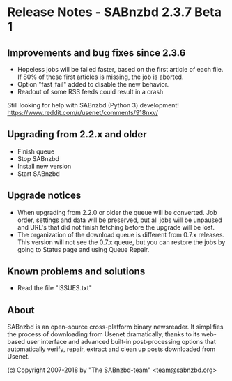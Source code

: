 Release Notes - SABnzbd 2.3.7 Beta 1
=========================================================

## Improvements and bug fixes since 2.3.6
- Hopeless jobs will be failed faster, based on the first article of
  each file. If 80% of these first articles is missing, the job is aborted.
- Option "fast_fail" added to disable the new behavior.
- Readout of some RSS feeds could result in a crash

Still looking for help with SABnzbd (Python 3) development!
https://www.reddit.com/r/usenet/comments/918nxv/

## Upgrading from 2.2.x and older
- Finish queue
- Stop SABnzbd
- Install new version
- Start SABnzbd

## Upgrade notices
- When upgrading from 2.2.0 or older the queue will be converted. Job order,
  settings and data will be preserved, but all jobs will be unpaused and
  URL's that did not finish fetching before the upgrade will be lost.
- The organization of the download queue is different from 0.7.x releases.
  This version will not see the 0.7.x queue, but you can restore the jobs
  by going to Status page and using Queue Repair.

## Known problems and solutions
- Read the file "ISSUES.txt"

## About
  SABnzbd is an open-source cross-platform binary newsreader.
  It simplifies the process of downloading from Usenet dramatically, thanks
  to its web-based user interface and advanced built-in post-processing options
  that automatically verify, repair, extract and clean up posts downloaded
  from Usenet.

  (c) Copyright 2007-2018 by "The SABnzbd-team" \<team@sabnzbd.org\>
